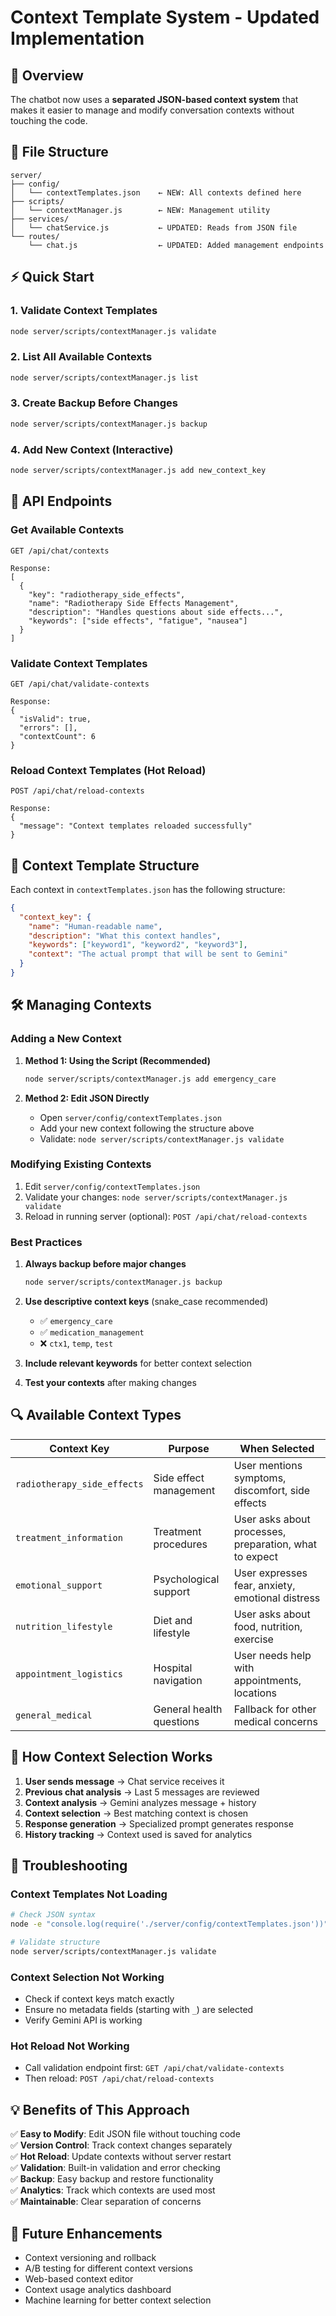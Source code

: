 # Context Template System - Updated Implementation

## 🎯 Overview

The chatbot now uses a **separated JSON-based context system** that makes it easier to manage and modify conversation contexts without touching the code.

## 📁 File Structure

```
server/
├── config/
│   └── contextTemplates.json    ← NEW: All contexts defined here
├── scripts/
│   └── contextManager.js        ← NEW: Management utility
├── services/
│   └── chatService.js           ← UPDATED: Reads from JSON file
└── routes/
    └── chat.js                  ← UPDATED: Added management endpoints
```

## ⚡ Quick Start

### 1. Validate Context Templates
```bash
node server/scripts/contextManager.js validate
```

### 2. List All Available Contexts
```bash
node server/scripts/contextManager.js list
```

### 3. Create Backup Before Changes
```bash
node server/scripts/contextManager.js backup
```

### 4. Add New Context (Interactive)
```bash
node server/scripts/contextManager.js add new_context_key
```

## 🔧 API Endpoints

### Get Available Contexts
```http
GET /api/chat/contexts

Response:
[
  {
    "key": "radiotherapy_side_effects",
    "name": "Radiotherapy Side Effects Management",
    "description": "Handles questions about side effects...",
    "keywords": ["side effects", "fatigue", "nausea"]
  }
]
```

### Validate Context Templates
```http
GET /api/chat/validate-contexts

Response:
{
  "isValid": true,
  "errors": [],
  "contextCount": 6
}
```

### Reload Context Templates (Hot Reload)
```http
POST /api/chat/reload-contexts

Response:
{
  "message": "Context templates reloaded successfully"
}
```

## 📝 Context Template Structure

Each context in `contextTemplates.json` has the following structure:

```json
{
  "context_key": {
    "name": "Human-readable name",
    "description": "What this context handles",
    "keywords": ["keyword1", "keyword2", "keyword3"],
    "context": "The actual prompt that will be sent to Gemini"
  }
}
```

## 🛠️ Managing Contexts

### Adding a New Context

1. **Method 1: Using the Script (Recommended)**
   ```bash
   node server/scripts/contextManager.js add emergency_care
   ```

2. **Method 2: Edit JSON Directly**
   - Open `server/config/contextTemplates.json`
   - Add your new context following the structure above
   - Validate: `node server/scripts/contextManager.js validate`

### Modifying Existing Contexts

1. Edit `server/config/contextTemplates.json`
2. Validate your changes: `node server/scripts/contextManager.js validate`
3. Reload in running server (optional): `POST /api/chat/reload-contexts`

### Best Practices

1. **Always backup before major changes**
   ```bash
   node server/scripts/contextManager.js backup
   ```

2. **Use descriptive context keys** (snake_case recommended)
   - ✅ `emergency_care`
   - ✅ `medication_management`
   - ❌ `ctx1`, `temp`, `test`

3. **Include relevant keywords** for better context selection

4. **Test your contexts** after making changes

## 🔍 Available Context Types

| Context Key | Purpose | When Selected |
|-------------|---------|---------------|
| `radiotherapy_side_effects` | Side effect management | User mentions symptoms, discomfort, side effects |
| `treatment_information` | Treatment procedures | User asks about processes, preparation, what to expect |
| `emotional_support` | Psychological support | User expresses fear, anxiety, emotional distress |
| `nutrition_lifestyle` | Diet and lifestyle | User asks about food, nutrition, exercise |
| `appointment_logistics` | Hospital navigation | User needs help with appointments, locations |
| `general_medical` | General health questions | Fallback for other medical concerns |

## 🔄 How Context Selection Works

1. **User sends message** → Chat service receives it
2. **Previous chat analysis** → Last 5 messages are reviewed
3. **Context analysis** → Gemini analyzes message + history
4. **Context selection** → Best matching context is chosen
5. **Response generation** → Specialized prompt generates response
6. **History tracking** → Context used is saved for analytics

## 🚨 Troubleshooting

### Context Templates Not Loading
```bash
# Check JSON syntax
node -e "console.log(require('./server/config/contextTemplates.json'))"

# Validate structure
node server/scripts/contextManager.js validate
```

### Context Selection Not Working
- Check if context keys match exactly
- Ensure no metadata fields (starting with `_`) are selected
- Verify Gemini API is working

### Hot Reload Not Working
- Call validation endpoint first: `GET /api/chat/validate-contexts`
- Then reload: `POST /api/chat/reload-contexts`

## 💡 Benefits of This Approach

✅ **Easy to Modify**: Edit JSON file without touching code  
✅ **Version Control**: Track context changes separately  
✅ **Hot Reload**: Update contexts without server restart  
✅ **Validation**: Built-in validation and error checking  
✅ **Backup**: Easy backup and restore functionality  
✅ **Analytics**: Track which contexts are used most  
✅ **Maintainable**: Clear separation of concerns  

## 🔮 Future Enhancements

- Context versioning and rollback
- A/B testing for different context versions
- Web-based context editor
- Context usage analytics dashboard
- Machine learning for better context selection